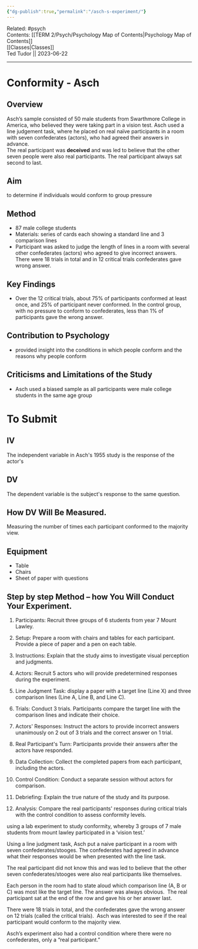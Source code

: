 ```yaml
---
{"dg-publish":true,"permalink":"/asch-s-experiment/"}
---
```


Related: #psych  
Contents: [[TERM 2/Psych/Psychology Map of Contents\|Psychology Map of Contents]]  
[[Classes\|Classes]]  
Ted Tudor || 2023-06-22
***

# Conformity - Asch

## Overview

Asch’s sample consisted of 50 male students from Swarthmore College in America, who believed they were taking part in a vision test. Asch used a line judgement task, where he placed on real naïve participants in a room with seven confederates (actors), who had agreed their answers in advance.  
The real participant was **deceived** and was led to believe that the other seven people were also real participants. The real participant always sat second to last.

## Aim

to determine if individuals would conform to group pressure 

## Method

- 87 male college students 
- Materials: series of cards each showing a standard line and 3 comparison lines
- Participant was asked to judge the length of lines in a room with several other confederates (actors) who agreed to give incorrect answers. There were 18 trials in total and in 12 critical trials confederates gave wrong answer.

## Key Findings

- Over the 12 critical trials, about 75% of participants conformed at least once, and 25% of participant never conformed. In the control group, with no pressure to conform to confederates, less than 1% of participants gave the wrong answer.

## Contribution to Psychology

- provided insight into the conditions in which people conform and the reasons why people conform

## Criticisms and Limitations of the Study

- Asch used a biased sample as all participants were male college students in the same age group

# To Submit

## IV

The independent variable in Asch's 1955 study is the response of the actor's

## DV

The dependent variable is the subject's response to the same question.

## How DV Will Be Measured.

Measuring the number of times each participant conformed to the majority view.

## Equipment

- Table
- Chairs
- Sheet of paper with questions 

## Step by step Method – how You Will Conduct Your Experiment.

1. Participants: Recruit three groups of 6 students from year 7 Mount Lawley.

2. Setup: Prepare a room with chairs and tables for each participant. Provide a piece of paper and a pen on each table.

3. Instructions: Explain that the study aims to investigate visual perception and judgments.

4. Actors: Recruit 5 actors who will provide predetermined responses during the experiment.

5. Line Judgment Task: display a paper with a target line (Line X) and three comparison lines (Line A, Line B, and Line C).

6. Trials: Conduct 3 trials. Participants compare the target line with the comparison lines and indicate their choice.

7. Actors' Responses: Instruct the actors to provide incorrect answers unanimously on 2 out of 3 trials and the correct answer on 1 trial.

8. Real Participant's Turn: Participants provide their answers after the actors have responded.

9. Data Collection: Collect the completed papers from each participant, including the actors.

10. Control Condition: Conduct a separate session without actors for comparison.

11. Debriefing: Explain the true nature of the study and its purpose.

12. Analysis: Compare the real participants' responses during critical trials with the control condition to assess conformity levels.

















using a lab experiment to study conformity, whereby 3 groups of 7 male students from mount lawley participated in a ‘vision test.’

Using a line judgment task, Asch put a naive participant in a room with seven confederates/stooges. The confederates had agreed in advance what their responses would be when presented with the line task.

The real participant did not know this and was led to believe that the other seven confederates/stooges were also real participants like themselves.

Each person in the room had to state aloud which comparison line (A, B or C) was most like the target line. The answer was always obvious.  The real participant sat at the end of the row and gave his or her answer last.

There were 18 trials in total, and the confederates gave the wrong answer on 12 trials (called the critical trials).  Asch was interested to see if the real participant would conform to the majority view.

Asch’s experiment also had a control condition where there were no confederates, only a “real participant.”